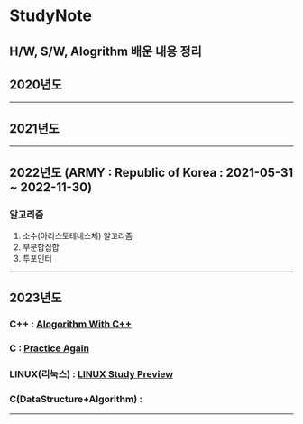 # StudyNote
H/W, S/W, Alogrithm 배운 내용 정리
---
## 2020년도
---
## 2021년도
---
## 2022년도 (ARMY : Republic of Korea : 2021-05-31 ~ 2022-11-30)
### 알고리즘
1. 소수(아리스토테네스체) 알고리즘
2. 부분합집합
3. 투포인터
---
## 2023년도
### C++           : [Alogorithm With C++](https://github.com/20190511/StudyNote/tree/main/2023%EB%85%84%EB%8F%84/C%2B%2B%EA%B3%B5%EB%B6%80) 
### C             : [Practice Again](https://github.com/20190511/StudyNote/tree/main/2023%EB%85%84%EB%8F%84/C)
### LINUX(리눅스)  : [LINUX Study Preview](https://github.com/20190511/StudyNote/tree/main/2023%EB%85%84%EB%8F%84/%EB%A6%AC%EB%88%85%EC%8A%A4)
### C(DataStructure+Algorithm) : [](https://github.com/20190511/StudyNote/tree/main/2023%EB%85%84%EB%8F%84/C(DS%2BAlgorithm))
---
